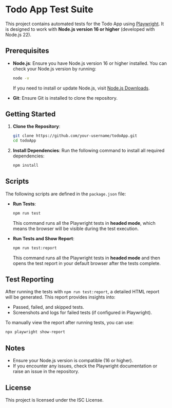 # Todo App Test Suite

This project contains automated tests for the Todo App using [Playwright](https://playwright.dev/). It is designed to work with **Node.js version 16 or higher** (developed with Node.js 22).

## Prerequisites

- **Node.js**: Ensure you have Node.js version 16 or higher installed. You can check your Node.js version by running:
  ```bash
  node -v
  ```
  If you need to install or update Node.js, visit [Node.js Downloads](https://nodejs.org/).

- **Git**: Ensure Git is installed to clone the repository.

## Getting Started

1. **Clone the Repository**:
   ```bash
   git clone https://github.com/your-username/todoApp.git
   cd todoApp
   ```

2. **Install Dependencies**:
   Run the following command to install all required dependencies:
   ```bash
   npm install
   ```

## Scripts

The following scripts are defined in the `package.json` file:

- **Run Tests**:
  ```bash
  npm run test
  ```
  This command runs all the Playwright tests in **headed mode**, which means the browser will be visible during the test execution.

- **Run Tests and Show Report**:
  ```bash
  npm run test:report
  ```
  This command runs all the Playwright tests in **headed mode** and then opens the test report in your default browser after the tests complete.

## Test Reporting

After running the tests with `npm run test:report`, a detailed HTML report will be generated. This report provides insights into:
- Passed, failed, and skipped tests.
- Screenshots and logs for failed tests (if configured in Playwright).

To manually view the report after running tests, you can use:
```bash
npx playwright show-report
```

## Notes

- Ensure your Node.js version is compatible (16 or higher).
- If you encounter any issues, check the Playwright documentation or raise an issue in the repository.

## License

This project is licensed under the ISC License.